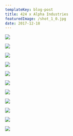 ```yaml
---
templateKey: blog-post
title: 424 x Alpha Industries
featuredImage: /shot_1_0.jpg
date: 2017-12-18
---
```

![](/img/007-424-x-Alpha-Industries/shot_1_0.jpg)

![](/img/007-424-x-Alpha-Industries/shot_1_183_1.jpg)

![](/img/007-424-x-Alpha-Industries/shot_1_0.jpg)

![](/img/007-424-x-Alpha-Industries/shot_1_262_1.jpg)

![](/img/007-424-x-Alpha-Industries/shot_2_538_0.jpg)

![](/img/007-424-x-Alpha-Industries/shot_2_748_0.jpg)

![](/img/007-424-x-Alpha-Industries/shot_3_210_0.jpg)

![](/img/007-424-x-Alpha-Industries/shot_3_373_0.jpg)

![](/img/007-424-x-Alpha-Industries/shot_4_740_0.jpg)

![](/img/007-424-x-Alpha-Industries/shot_5_858_1.jpg)

![](/img/007-424-x-Alpha-Industries/shot_6_1074_0.jpg)
